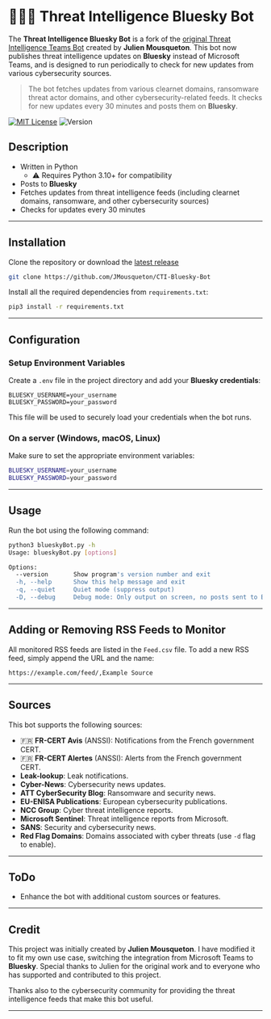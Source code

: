 
# 🏴‍☠️🤖 Threat Intelligence Bluesky Bot

The **Threat Intelligence Bluesky Bot** is a fork of the [original Threat Intelligence Teams Bot](https://github.com/JMousqueton/CTI-MSTeams-Bot) created by **Julien Mousqueton**. This bot now publishes threat intelligence updates on **Bluesky** instead of Microsoft Teams, and is designed to run periodically to check for new updates from various cybersecurity sources.

> The bot fetches updates from various clearnet domains, ransomware threat actor domains, and other cybersecurity-related feeds. It checks for new updates every 30 minutes and posts them on **Bluesky**.

[![MIT License](https://img.shields.io/badge/License-MIT-yellow.svg)](LICENSE) ![Version](https://img.shields.io/badge/version-1.0.1-blue.svg)  

## Description

* Written in Python
  - ⚠️ Requires Python 3.10+ for compatibility
* Posts to **Bluesky**
* Fetches updates from threat intelligence feeds (including clearnet domains, ransomware, and other cybersecurity sources)
* Checks for updates every 30 minutes

---

## Installation

Clone the repository or download the [latest release](https://github.com/JMousqueton/CTI-MSTeams-Bot/releases/latest)

```bash
git clone https://github.com/JMousqueton/CTI-Bluesky-Bot
```

Install all the required dependencies from `requirements.txt`:

```bash
pip3 install -r requirements.txt
```

---

## Configuration

### Setup Environment Variables

Create a `.env` file in the project directory and add your **Bluesky credentials**:

```text
BLUESKY_USERNAME=your_username
BLUESKY_PASSWORD=your_password
```

This file will be used to securely load your credentials when the bot runs.

### On a server (Windows, macOS, Linux)

Make sure to set the appropriate environment variables:

```bash
BLUESKY_USERNAME=your_username
BLUESKY_PASSWORD=your_password
```

---

## Usage

Run the bot using the following command:

```bash
python3 blueskyBot.py -h
Usage: blueskyBot.py [options]

Options:
  --version       Show program's version number and exit
  -h, --help      Show this help message and exit
  -q, --quiet     Quiet mode (suppress output)
  -D, --debug     Debug mode: Only output on screen, no posts sent to Bluesky
```

---

## Adding or Removing RSS Feeds to Monitor

All monitored RSS feeds are listed in the `Feed.csv` file. To add a new RSS feed, simply append the URL and the name:

```text
https://example.com/feed/,Example Source
```

---

## Sources

This bot supports the following sources:

- 🇫🇷 **FR-CERT Avis** (ANSSI): Notifications from the French government CERT.
- 🇫🇷 **FR-CERT Alertes** (ANSSI): Alerts from the French government CERT.
- **Leak-lookup**: Leak notifications.
- **Cyber-News**: Cybersecurity news updates.
- **ATT CyberSecurity Blog**: Ransomware and security news.
- **EU-ENISA Publications**: European cybersecurity publications.
- **NCC Group**: Cyber threat intelligence reports.
- **Microsoft Sentinel**: Threat intelligence reports from Microsoft.
- **SANS**: Security and cybersecurity news.
- **Red Flag Domains**: Domains associated with cyber threats (use `-d` flag to enable).

---

## ToDo

- Enhance the bot with additional custom sources or features.

---

## Credit

This project was initially created by **Julien Mousqueton**. I have modified it to fit my own use case, switching the integration from Microsoft Teams to **Bluesky**. Special thanks to Julien for the original work and to everyone who has supported and contributed to this project.

Thanks also to the cybersecurity community for providing the threat intelligence feeds that make this bot useful.

---
